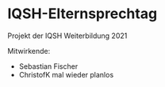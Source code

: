 # IQSH-Elternsprechtag

Projekt der IQSH Weiterbildung 2021

Mitwirkende:
  * Sebastian Fischer
  * ChristofK mal wieder planlos

